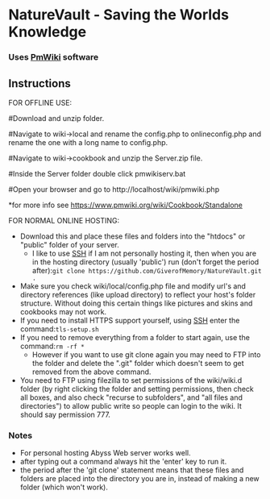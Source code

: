 # NatureVault - Saving the Worlds Knowledge
### Uses [PmWiki](https://www.pmwiki.org/) software

## Instructions

FOR OFFLINE USE: 

#Download and unzip folder.

#Navigate to wiki->local and rename the config.php to onlineconfig.php and rename the one with a long name to config.php.

#Navigate to wiki->cookbook and unzip the Server.zip file.

#Inside the Server folder double click pmwikiserv.bat

#Open your browser and go to http://localhost/wiki/pmwiki.php

*for more info see https://www.pmwiki.org/wiki/Cookbook/Standalone

FOR NORMAL ONLINE HOSTING:

* Download this and place these files and folders into the "htdocs" or "public" folder of your server.
  * I like to use [SSH](https://www.chiark.greenend.org.uk/~sgtatham/putty/) if I am not personally hosting it, then when you are in the hosting directory (usually 'public') run (don't forget the period after):`git clone https://github.com/GiverofMemory/NatureVault.git .`
* Make sure you check wiki/local/config.php file and modify url's and directory references (like upload directory) to reflect your host's folder structure.  Without doing this certain things like pictures and skins and cookbooks may not work.
* If you need to install HTTPS support yourself, using [SSH](https://www.chiark.greenend.org.uk/~sgtatham/putty/) enter the command:`tls-setup.sh`
* If you need to remove everything from a folder to start again, use the command:`rm -rf *`
  * However if you want to use git clone again you may need to FTP into the folder and delete the ".git" folder which doesn't seem to get removed from the above command.
* You need to FTP using filezilla to set permissions of the wiki/wiki.d folder (by right clicking the folder and setting permissions, then check all boxes, and also check "recurse to subfolders", and "all files and directories") to allow public write so people can login to the wiki.  It should say permission 777.

### Notes
* For personal hosting Abyss Web server works well.
* after typing out a command always hit the 'enter' key to run it.
* the period after the 'git clone' statement means that these files and folders are placed into the directory you are in, instead of making a new folder (which won't work).
